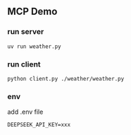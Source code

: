 ## MCP Demo

### run server
```
uv run weather.py
```

### run client
```
python client.py ./weather/weather.py
```

### env
add .env file
```
DEEPSEEK_API_KEY=xxx
```
